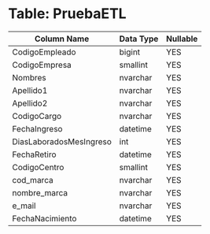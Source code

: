 # Table: PruebaETL

| Column Name | Data Type | Nullable |
|-------------|-----------|----------|
| CodigoEmpleado | bigint | YES |
| CodigoEmpresa | smallint | YES |
| Nombres | nvarchar | YES |
| Apellido1 | nvarchar | YES |
| Apellido2 | nvarchar | YES |
| CodigoCargo | nvarchar | YES |
| FechaIngreso | datetime | YES |
| DiasLaboradosMesIngreso | int | YES |
| FechaRetiro | datetime | YES |
| CodigoCentro | smallint | YES |
| cod_marca | nvarchar | YES |
| nombre_marca | nvarchar | YES |
| e_mail | nvarchar | YES |
| FechaNacimiento | datetime | YES |

